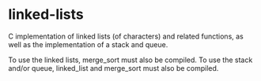 # linked-lists
C implementation of linked lists (of characters) and related functions, as well as the implementation of a stack and queue.

To use the linked lists, merge_sort must also be compiled.
To use the stack and/or queue, linked_list and merge_sort must also be compiled.
